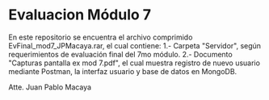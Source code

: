 # Evaluacion Módulo 7

En este repositorio se encuentra el archivo comprimido EvFinal_mod7_JPMacaya.rar, el cual contiene:
  1.- Carpeta "Servidor", según requerimientos de evaluación final del 7mo módulo.
  2.- Documento "Capturas pantalla ex mod 7.pdf", el cual muestra registro de nuevo usuario mediante Postman, la interfaz usuario y base de datos en MongoDB.

Atte. Juan Pablo Macaya
